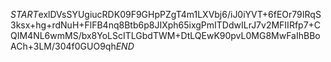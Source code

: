 $START$exlDVsSYUgiucRDK09F9GHpPZgT4m1LXVbj6/iJ0iYVT+6fEOr79IRqS3ksx+hg+rdNuH+FlFB4nq8Btb6p8JIXph65ixgPmITDdwILrJ7v2MFIIRfp7+CQIM4NL6wmMS/bx8YoLScITLGbdTWM+DtLQEwK90pvL0MG8MwFaIhBBoACh+3LM/304f0GUO9qh$END$